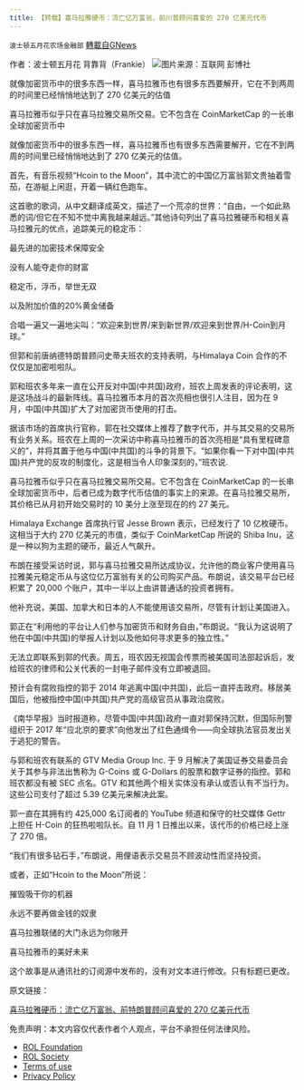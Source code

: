 ```yaml
---
title: 【转载】喜马拉雅硬币：流亡亿万富翁、前川普顾问喜爱的 270 亿美元代币
---
```

`波士顿五月花农场金融部` [轉載自GNews](https://gnews.org/zh-hans/2285332/)

作者：波士顿五月花 背靠背（Frankie）
![](https://assets.gnews.org/wp-content/uploads/2022/04/截屏2022-04-04-下午6.19.34.png)图片来源：互联网
彭博社

就像加密货币中的很多东西一样，喜马拉雅币也有很多东西要解开，它在不到两周的时间里已经悄悄地达到了 270 亿美元的估值

喜马拉雅币似乎只在喜马拉雅交易所交易。它不包含在 CoinMarketCap 的一长串全球加密货币中

就像加密货币中的很多东西一样，喜马拉雅币也有很多东西需要解开，它在不到两周的时间里已经悄悄地达到了 270 亿美元的估值。

首先，有音乐视频“Hcoin to the Moon”，其中流亡的中国亿万富翁郭文贵抽着雪茄，在游艇上闲逛，开着一辆红色跑车。

这首歌的歌词，从中文翻译成英文，描述了一个荒凉的世界：“自由，一个如此熟悉的词/但它在不知不觉中离我越来越远。”其他诗句列出了喜马拉雅硬币和相关喜马拉雅元的优点，追踪美元的稳定币：

最先进的加密技术保障安全

没有人能夺走你的财富

稳定币，浮币，举世无双

以及附加价值的20%黄金储备

合唱一遍又一遍地尖叫：“欢迎来到世界/来到新世界/欢迎来到世界/H-Coin到月球。”

但郭和前唐纳德特朗普顾问史蒂夫班农的支持表明，与Himalaya Coin 合作的不仅仅是加密啦啦队。

郭和班农多年来一直在公开反对中国(中共国)政府，班农上周发表的评论表明，这是这场战斗的最新阵线。喜马拉雅币本月的首次亮相也很引人注目，因为在 9 月，中国(中共国)扩大了对加密货币使用的打击。

据该市场的首席执行官称，郭在社交媒体上推荐了数字代币，并与其交易的交易所有业务关系。班农在上周的一次采访中称喜马拉雅币的首次亮相是“具有里程碑意义的”，并将其置于他与中国(中共国)的斗争的背景下。“如果你看一下对中国(中共国)共产党的反攻的制度化，这是相当令人印象深刻的，”班农说.

喜马拉雅币似乎只在喜马拉雅交易所交易。它不包含在 CoinMarketCap 的一长串全球加密货币中，后者已成为数字代币估值的事实上的来源。在喜马拉雅交易所，其价格已从月初开始交易时的 10 美分上涨至现在的约 27 美元。

Himalaya Exchange 首席执行官 Jesse Brown 表示，已经发行了 10 亿枚硬币。这相当于大约 270 亿美元的市值，类似于 CoinMarketCap 所说的 Shiba Inu，这是一种以狗为主题的硬币，最近人气飙升。

布朗在接受采访时说，郭与喜马拉雅交易所达成协议，允许他的商业客户使用喜马拉雅美元稳定币从与这位亿万富翁有关的公司购买产品。布朗说，该交易平台已经积累了 20,000 个账户，其中一半以上由讲普通话的投资者拥有。

他补充说，美国、加拿大和日本的人不能使用该交易所，尽管有计划让美国进入。

郭正在“利用他的平台让人们参与加密货币和财务自由，”布朗说。“我认为这说明了他在中国(中共国)的举报人计划以及他如何寻求更多的独立性。”

无法立即联系到郭的代表。周五，班农因无视国会传票而被美国司法部起诉后，发给班农的律师和公关代表的一封电子邮件没有立即被退回。

预计会有腐败指控的郭于 2014 年逃离中国(中共国)，此后一直抨击政府。移居美国后，他被指控中国(中共国)共产党的高级官员从事政治腐败。

《南华早报》当时报道称，尽管中国(中共国)政府一直对郭保持沉默，但国际刑警组织于 2017 年“应北京的要求”向他发出了红色通缉令——向全球执法官员发出关于逃犯的警告。

与郭和班农有联系的 GTV Media Group Inc. 于 9 月解决了美国证券交易委员会关于其参与非法出售称为 G-Coins 或 G-Dollars 的股票和数字证券的指控。郭和班农都没有被 SEC 点名。GTV 和其他两个相关实体没有承认或否认有不当行为。这些公司支付了超过 5.39 亿美元来解决此案。

郭一直在其拥有约 425,000 名订阅者的 YouTube 频道和保守的社交媒体 Gettr 上担任 H-Coin 的狂热啦啦队长。自 11 月 1 日推出以来，该代币的价格已经上涨了 270 倍。

“我们有很多钻石手，”布朗说，用俚语表示交易员不顾波动性而坚持投资。

或者，正如“Hcoin to the Moon”所说：

摧毁吸干你的机器

永远不要再做金钱的奴隶

喜马拉雅联储的大门永远为你敞开

喜马拉雅币的美好未来

这个故事是从通讯社的订阅源中发布的，没有对文本进行修改。只有标题已更改。

原文链接：

[喜马拉雅硬币：流亡亿万富翁、前特朗普顾问喜爱的 270 亿美元代币](https://www.livemint.com/market/cryptocurrency/himalaya-coin-the-27-bn-token-loved-by-exiled-billionaire-ex-trump-adviser-11636762585739.html)

 

免责声明：本文内容仅代表作者个人观点，平台不承担任何法律风险。

- [ROL Foundation](https://rolfoundation.org/)
- [ROL Society](https://rolsociety.org/)
- [Terms of use](https://gnews.org/terms-of-use-3/)
- [Privacy Policy](https://gnews.org/privacy-policy/)
